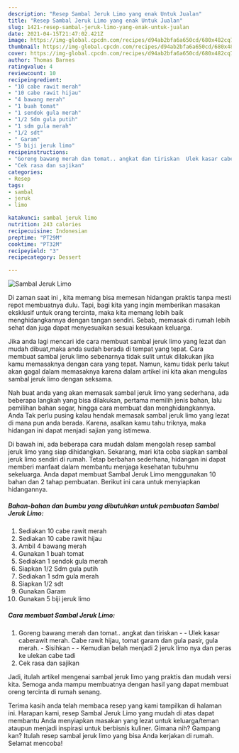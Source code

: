 ```yaml
---
description: "Resep Sambal Jeruk Limo yang enak Untuk Jualan"
title: "Resep Sambal Jeruk Limo yang enak Untuk Jualan"
slug: 1421-resep-sambal-jeruk-limo-yang-enak-untuk-jualan
date: 2021-04-15T21:47:02.421Z
image: https://img-global.cpcdn.com/recipes/d94ab2bfa6a650cd/680x482cq70/sambal-jeruk-limo-foto-resep-utama.jpg
thumbnail: https://img-global.cpcdn.com/recipes/d94ab2bfa6a650cd/680x482cq70/sambal-jeruk-limo-foto-resep-utama.jpg
cover: https://img-global.cpcdn.com/recipes/d94ab2bfa6a650cd/680x482cq70/sambal-jeruk-limo-foto-resep-utama.jpg
author: Thomas Barnes
ratingvalue: 4
reviewcount: 10
recipeingredient:
- "10 cabe rawit merah"
- "10 cabe rawit hijau"
- "4 bawang merah"
- "1 buah tomat"
- "1 sendok gula merah"
- "1/2 Sdm gula putih"
- "1 sdm gula merah"
- "1/2 sdt"
- " Garam"
- "5 biji jeruk limo"
recipeinstructions:
- "Goreng bawang merah dan tomat.. angkat dan tiriskan  Ulek kasar caberawit merah. Cabe rawit hijau, tomat garam dan gula pasir, gula merah. Sisihkan  Kemudian belah menjadi 2 jeruk limo nya dan peras ke ulekan cabe tadi"
- "Cek rasa dan sajikan"
categories:
- Resep
tags:
- sambal
- jeruk
- limo

katakunci: sambal jeruk limo 
nutrition: 243 calories
recipecuisine: Indonesian
preptime: "PT29M"
cooktime: "PT32M"
recipeyield: "3"
recipecategory: Dessert

---
```



![Sambal Jeruk Limo](https://img-global.cpcdn.com/recipes/d94ab2bfa6a650cd/680x482cq70/sambal-jeruk-limo-foto-resep-utama.jpg)

Di zaman  saat ini , kita memang bisa memesan hidangan praktis tanpa mesti repot membuatnya dulu. Tapi, bagi kita yang ingin memberikan masakan eksklusif untuk orang tercinta, maka kita memang lebih baik menghidangkannya dengan tangan sendiri. Sebab, memasak di rumah lebih sehat dan juga dapat menyesuaikan sesuai kesukaan keluarga.

Jika anda lagi mencari ide cara membuat sambal jeruk limo yang lezat dan mudah dibuat,maka anda sudah berada di tempat yang tepat. Cara membuat sambal jeruk limo  sebenarnya tidak sulit untuk dilakukan jika kamu memasaknya dengan cara yang tepat. Namun, kamu tidak perlu takut akan gagal dalam memasaknya 
karena dalam artikel ini kita akan mengulas sambal jeruk limo dengan seksama.  



Nah buat anda yang akan memasak sambal jeruk limo yang sederhana, ada beberapa langkah yang bisa dilakukan, pertama memilih jenis bahan, lalu pemilihan bahan segar, hingga cara membuat dan menghidangkannya. Anda Tak perlu pusing kalau hendak memasak sambal jeruk limo yang lezat di mana pun anda berada. Karena, asalkan kamu  tahu triknya, maka hidangan ini dapat menjadi sajian yang istimewa.

Di bawah ini, ada beberapa cara mudah dalam mengolah resep sambal jeruk limo yang siap dihidangkan. Sekarang, mari kita coba siapkan sambal jeruk limo sendiri di rumah. Tetap berbahan sederhana, hidangan ini dapat memberi manfaat dalam membantu menjaga kesehatan tubuhmu sekeluarga. Anda dapat membuat Sambal Jeruk Limo menggunakan 10 bahan dan 2 tahap pembuatan. Berikut ini cara untuk menyiapkan hidangannya.

<!--inarticleads1-->

##### Bahan-bahan dan bumbu yang dibutuhkan untuk pembuatan Sambal Jeruk Limo:

1. Sediakan 10 cabe rawit merah
1. Sediakan 10 cabe rawit hijau
1. Ambil 4 bawang merah
1. Gunakan 1 buah tomat
1. Sediakan 1 sendok gula merah
1. Siapkan 1/2 Sdm gula putih
1. Sediakan 1 sdm gula merah
1. Siapkan 1/2 sdt
1. Gunakan  Garam
1. Gunakan 5 biji jeruk limo




<!--inarticleads2-->

##### Cara membuat Sambal Jeruk Limo:

1. Goreng bawang merah dan tomat.. angkat dan tiriskan -  - Ulek kasar caberawit merah. Cabe rawit hijau, tomat garam dan gula pasir, gula merah. - Sisihkan -  - Kemudian belah menjadi 2 jeruk limo nya dan peras ke ulekan cabe tadi
1. Cek rasa dan sajikan




Jadi, itulah artikel mengenai  sambal jeruk limo  yang praktis dan mudah versi kita. Semoga anda mampu membuatnya dengan hasil yang dapat membuat oreng tercinta di rumah senang. 

Terima kasih anda telah membaca resep yang kami tampilkan di halaman ini. Harapan kami, resep  Sambal Jeruk Limo yang mudah di atas dapat membantu Anda menyiapkan masakan yang lezat untuk keluarga/teman ataupun menjadi inspirasi untuk berbisnis kuliner. Gimana nih? Gampang kan? Itulah resep sambal jeruk limo yang bisa Anda kerjakan di rumah. Selamat mencoba!

